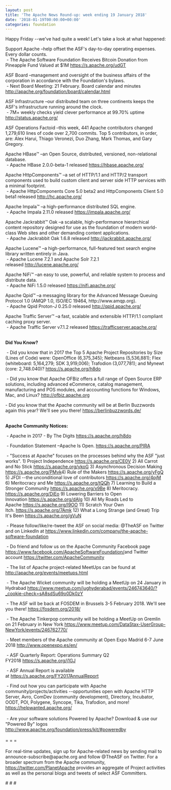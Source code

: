 ```yaml
---
layout: post
title: 'The Apache News Round-up: week ending 19 January 2018'
date: '2018-01-19T00:00:00+00:00'
categories: foundation
---
```

<div>Happy Friday --we've had quite a week! Let's take a look at what happened:</div> 
  <div> 
    <div> 
      <p>Support Apache&nbsp;–help offset the ASF's day-to-day operating expenses. Every dollar counts.<br />&nbsp;-&nbsp;The Apache Software Foundation Receives Bitcoin Donation from Pineapple Fund Valued at $1M&nbsp;<a href="https://s.apache.org/udGT">https://s.apache.org/udGT</a></p> 
      <p>ASF Board –management and oversight of the business affairs of the corporation in accordance with the Foundation's bylaws.<br />&nbsp;- Next Board Meeting: 21 February. Board calendar and minutes <a href="http://apache.org/foundation/board/calendar.html">http://apache.org/foundation/board/calendar.html</a></p> 
    </div> 
    <p>ASF Infrastructure –our distributed team on three continents keeps the ASF's infrastructure running around the clock.<br />&nbsp;- 7M+ weekly checks yield clever performance at 99.70% uptime <a href="http://status.apache.org/">http://status.apache.org/</a></p> 
    <p>ASF Operations Factoid&nbsp;–this week, 441 Apache contributors changed 1,279,610 lines of code over 2,700 commits. Top 5 contributors, in order, are: Alex Harui, Thiago Veronezi, Duo Zhang, Mark Thomas, and Gary Gregory.</p> 
    <p>Apache HBase™ –an Open Source, distributed, versioned, non-relational database.<br />&nbsp;- Apache HBase 2.0.0-beta-1 released&nbsp;<a href="https://hbase.apache.org/">https://hbase.apache.org/</a></p> 
    <p>Apache HttpComponents™ –a set of HTTP/1.1 and HTTP/2 transport components used to build custom client and server side HTTP services with a minimal footprint.<br />&nbsp;- Apache HttpComponents Core 5.0 beta2 and HttpComponents Client 5.0 beta1 released&nbsp;<a href="http://hc.apache.org/">http://hc.apache.org/</a></p> 
    <p>Apache Impala™ –a high-performance distributed SQL engine.<br />&nbsp;- Apache Impala 2.11.0 released&nbsp;<a href="https://impala.apache.org/">https://impala.apache.org/</a></p> 
    <p>Apache Jackrabbit™ Oak –a scalable, high-performance hierarchical content repository designed for use as the foundation of modern world-class Web sites and other demanding content applications.<br />&nbsp;- Apache Jackrabbit Oak 1.6.8 released&nbsp;<a href="http://jackrabbit.apache.org/">http://jackrabbit.apache.org/</a> </p> 
    <p>Apache Lucene™ –a high-performance, full-featured text search engine library written entirely in Java.<br />&nbsp;- Apache Lucene 7.2.1 and Apache Solr 7.2.1 released&nbsp;<a href="http://lucene.apache.org/">http://lucene.apache.org/</a></p> 
    <p>Apache NiFi™ –an easy to use, powerful, and reliable system to process and distribute data.<br />&nbsp;- Apache NiFi 1.5.0 release<span style="white-space: pre;">d <a href="https://nifi.apache.org/">https://nifi.apache.org/</a></span></p> 
    <p>Apache Qpid™ –a messaging library for the Advanced Message Queuing Protocol 1.0 (AMQP 1.0, ISO/IEC 19464, http://www.amqp.org).<br />&nbsp;- Apache Qpid Proton-J 0.25.0 released&nbsp;<a href="http://qpid.apache.org/">http://qpid.apache.org/</a></p> 
    <p><span style="white-space: pre;"></span></p> 
    <p>Apache Traffic Server™ –a fast, scalable and extensible HTTP/1.1 compliant caching proxy server.<br />&nbsp;- Apache Traffic Server v7.1.2 released&nbsp;<a href="https://trafficserver.apache.org/">https://trafficserver.apache.org/</a><br /><br /></p> 
    <p><strong>Did You Know?</strong></p> 
    <div> 
      <p>&nbsp;- Did you know that in 2017 the Top 5 Apache Project Repositories by Size (Lines of Code) were: OpenOffice (6,375,345); Netbeans (5,536,881); Flex (whiteboard: 5,164,279; SDK 3,919,006); Trafodion (3,077,781); and Mynewt (core: 2,748.040)? <a href="https://s.apache.org/h8do">https://s.apache.org/h8do</a></p> 
      <p>&nbsp;- Did you know that Apache OFBiz offers a full range of Open Source ERP solutions, including advanced eCommerce, catalog management, manufacturing and POS modules, and accounting functions for Windows, Mac, and Linux?&nbsp;<a href="http://ofbiz.apache.org/">http://ofbiz.apache.org</a></p> 
      <p>- Did you know that the Apache community will be at Berlin Buzzwords again this year? We'll see you there!&nbsp;<a href="https://berlinbuzzwords.de/">https://berlinbuzzwords.de/</a></p> 
    </div> 
    <div><strong><br />Apache Community Notices:</strong></div> 
    <p>&nbsp;- Apache in 2017 - By The Digits&nbsp;<a href="https://s.apache.org/h8do">https://s.apache.org/h8do</a></p> 
    <p>&nbsp;- Foundation Statement –Apache Is Open. <a href="https://s.apache.org/PIRA">https://s.apache.org/PIRA</a></p> 
    <div> 
      <p>&nbsp;- &quot;Success at Apache&quot; focuses on the processes behind why the ASF &quot;just works&quot;. 1) Project Independence <a href="https://s.apache.org/CE0V">https://s.apache.org/CE0V</a> 2) All Carrot and No Stick <a href="https://s.apache.org/ykoG">https://s.apache.org/ykoG</a> 3) Asynchronous Decision Making <a href="https://s.apache.org/PMvk%20">https://s.apache.org/PMvk</a>4) Rule of the Makers <a href="https://s.apache.org/yFgQ">https://s.apache.org/yFgQ</a> 5) JFDI --the unconditional love of contributors <a href="https://s.apache.org/4pjM">https://s.apache.org/4pjM</a> 6) Meritocracy and Me <a href="https://s.apache.org/tQQh">https://s.apache.org/tQQh</a> 7) Learning to Build a Stronger Community <a href="https://s.apache.org/x9Be">https://s.apache.org/x9Be</a>&nbsp;8) Meritocracy. <a href="https://s.apache.org/DiEo">https://s.apache.org/DiEo</a>&nbsp;9) Lowering Barriers to Open Innovation&nbsp;<a href="https://s.apache.org/dAlg">https://s.apache.org/dAlg</a>&nbsp;10) All My Roads Led to Apache&nbsp;<a href="https://s.apache.org/l9OO">https://s.apache.org/l9OO</a>&nbsp;11) Scratch Your Own Itch.&nbsp;<a href="https://s.apache.org/7Amk">https://s.apache.org/7Amk</a>&nbsp;12) What a Long Strange (and Great) Trip It's Been&nbsp;<a href="https://s.apache.org/gVuN">https://s.apache.org/gVuN</a></p> 
    </div> 
    <div> 
      <p>&nbsp;- Please follow/like/re-tweet the ASF on social media: @TheASF on Twitter and on LinkedIn at <a href="https://www.linkedin.com/company/the-apache-software-foundation">https://www.linkedin.com/company/the-apache-software-foundation</a></p> 
      <p>&nbsp;- Do friend and follow us on the Apache Community Facebook page <a href="https://www.facebook.com/ApacheSoftwareFoundation/">https://www.facebook.com/ApacheSoftwareFoundation/</a>and Twitter account <a href="https://twitter.com/ApacheCommunity">https://twitter.com/ApacheCommunity</a></p> 
    </div> 
    <div> 
      <p><a href="https://feathercast.apache.org/"></a></p> 
    </div> 
    <div> 
      <p>&nbsp;- The list of Apache project-related MeetUps can be found at <a href="https://twitter.com/ApacheCommunity">http://apache.org/events/meetups.html</a></p> 
      <p>&nbsp;- The Apache Wicket community will be holding a MeetUp on 24 January in Hydrabad&nbsp;<a href="https://www.meetup.com/jughyderabad/events/246743640/?_cookie-check=sA8sdSu69o0Dk0zY">https://www.meetup.com/jughyderabad/events/246743640/?_cookie-check=sA8sdSu69o0Dk0zY</a></p> 
      <p>&nbsp;- The ASF will be back at FOSDEM in Brussels 3-5 February 2018. We'll see you there!&nbsp;<a href="https://fosdem.org/2018/">https://fosdem.org/2018/</a></p> 
      <p>&nbsp;- The Apache Tinkerpop community will be holding a MeetUp on Gremlin on 21 February in New York&nbsp;<a href="https://www.meetup.com/DataStax-UserGroup-NewYork/events/246762770/">https://www.meetup.com/DataStax-UserGroup-NewYork/events/246762770/</a> </p> 
      <p>&nbsp;- Meet members of the Apache community at Open Expo Madrid 6-7 June 2018&nbsp;<a href="http://www.openexpo.es/en/">http://www.openexpo.es/en/</a></p> 
    </div> 
    <div> 
      <p>&nbsp;- ASF Quarterly Report: Operations Summary Q2 FY2018&nbsp;<a href="https://s.apache.org/j1GJ">https://s.apache.org/j1GJ</a></p> 
    </div> 
    <div> 
      <p>&nbsp;- ASF Annual Report is available at&nbsp;<a href="https://s.apache.org/FY2017AnnualReport">https://s.apache.org/FY2017AnnualReport</a></p> 
    </div> 
    <div>&nbsp;- Find out how you can participate with Apache community/projects/activities --opportunities open with Apache HTTP Server, Avro, ComDev (community development), Directory, Incubator, OODT, POI, Polygene, Syncope, Tika, Trafodion, and more! <a href="https://helpwanted.apache.org/">https://helpwanted.apache.org/</a></div> 
    <div><br /></div> 
    <div>&nbsp;- Are your software solutions Powered by Apache? Download &amp; use our &quot;Powered By&quot; logos <a href="http://www.apache.org/foundation/press/kit/#poweredby">http://www.apache.org/foundation/press/kit/#poweredby</a></div> 
    <div><br /></div> 
    <div>= = =</div> 
    <div><br /></div> 
    <div>For real-time updates, sign up for Apache-related news by sending mail to announce-subscribe@apache.org and follow @TheASF on Twitter. For a broader spectrum from the Apache community, <a href="https://twitter.com/PlanetApache">https://twitter.com/PlanetApache</a> provides an aggregate of Project activities as well as the personal blogs and tweets of select ASF Committers.</div> 
    <p># # #</p> 
  </div>
